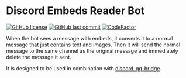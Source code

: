 # Discord Embeds Reader Bot

[![GitHub license](https://img.shields.io/github/license/ccxxxi/discord-embeds-reader-bot)](LICENSE)
[![GitHub last commit](https://img.shields.io/github/last-commit/ccxxxi/discord-embeds-reader-bot)](../../commits)
[![CodeFactor](https://www.codefactor.io/repository/github/ccxxxi/discord-embeds-reader-bot/badge)](https://www.codefactor.io/repository/github/ccxxxi/discord-embeds-reader-bot)

When the bot sees a message with embeds, it converts it to a normal message that just contains text and images. Then it will send the normal message to the same channel as the original message and immediately delete the message it sent.

It is designed to be used in combination with [discord-qq-bridge](https://github.com/rabbitkiller-dev/discord-qq-bridge).
